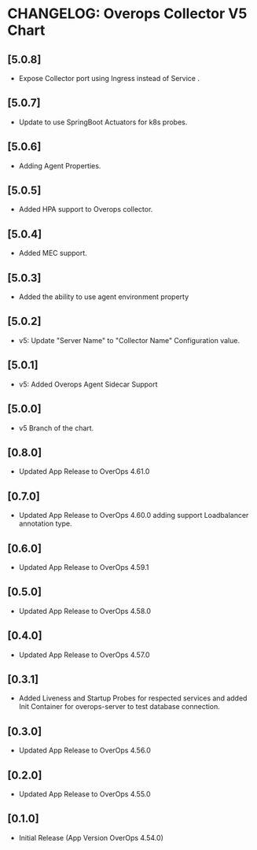 # CHANGELOG: Overops Collector V5 Chart

## [5.0.8]
- Expose Collector port using Ingress instead of Service .

## [5.0.7]
- Update to use SpringBoot Actuators for k8s probes.

## [5.0.6]
- Adding Agent Properties.

## [5.0.5]
- Added HPA support to Overops collector.

## [5.0.4]
- Added MEC support.

## [5.0.3]
- Added the ability to use agent environment property

## [5.0.2]
- v5: Update "Server Name" to "Collector Name" Configuration value.

## [5.0.1]
- v5: Added Overops Agent Sidecar Support

## [5.0.0]
- v5 Branch of the chart.

## [0.8.0]
- Updated App Release to OverOps 4.61.0

## [0.7.0]
- Updated App Release to OverOps 4.60.0 adding support Loadbalancer annotation type.

## [0.6.0]
- Updated App Release to OverOps 4.59.1

## [0.5.0]
- Updated App Release to OverOps 4.58.0

## [0.4.0]
- Updated App Release to OverOps 4.57.0

## [0.3.1]
- Added Liveness and Startup Probes for respected services and added Init Container for overops-server to test database connection.

## [0.3.0]
- Updated App Release to OverOps 4.56.0

## [0.2.0]
- Updated App Release to OverOps 4.55.0

## [0.1.0]
- Initial Release (App Version OverOps 4.54.0)
